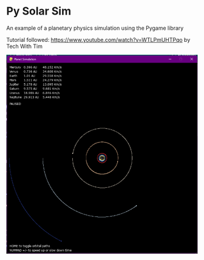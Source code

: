 # Py Solar Sim

An example of a planetary physics simulation using the Pygame library

Tutorial followed:
https://www.youtube.com/watch?v=WTLPmUHTPqo
by Tech With Tim

![alt text](screenshot.png "Title")

